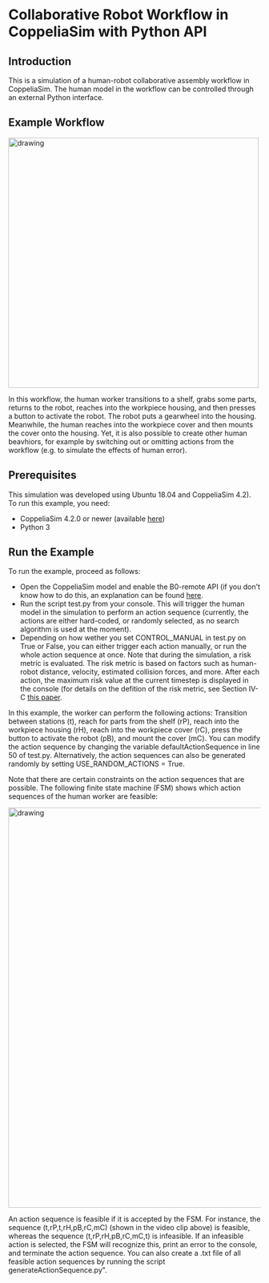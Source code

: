 # Collaborative Robot Workflow in CoppeliaSim with Python API
## Introduction
This is a simulation of a human-robot collaborative assembly workflow in CoppeliaSim. The human model in the workflow can be controlled through an external Python interface.

## Example Workflow

<img src="https://user-images.githubusercontent.com/56551323/139922675-bec8337b-556d-4d55-a843-07871c5d8177.gif" alt="drawing" width="500"/>

In this workflow, the human worker transitions to a shelf, grabs some parts, returns to the robot, reaches into the workpiece housing, and then presses a button to activate the robot. The robot puts a gearwheel into the housing. Meanwhile, the human reaches into the workpiece cover and then mounts the cover onto the housing. Yet, it is also possible to create other human beavhiors, for example by switching out or omitting actions from the workflow (e.g. to simulate the effects of human error).

## Prerequisites
This simulation was developed using Ubuntu 18.04 and CoppeliaSim 4.2). To run this example, you need:
- CoppeliaSim 4.2.0 or newer (available [here](https://www.coppeliarobotics.com/downloads))
- Python 3 

## Run the Example
To run the example, proceed as follows:
- Open the CoppeliaSim model and enable the B0-remote API (if you don't know how to do this, an explanation can be found [here](https://www.coppeliarobotics.com/helpFiles/en/b0RemoteApiOverview.htm).
- Run the script test.py from your console. This will trigger the human model in the simulation to perform an action sequence (currently, the actions are either hard-coded, or randomly selected, as no search algorithm is used at the moment).
- Depending on how wether you set CONTROL_MANUAL in test.py on True or False, you can either trigger each action manually, or run the whole action sequence at once.
Note that during the simulation, a risk metric is evaluated. The risk metric is based on factors such as human-robot distance, velocity, estimated collision forces, and more. After each action, the maximum risk value at the current timestep is displayed in the console (for details on the defition of the risk metric, see Section IV-C [this paper](https://ieeexplore.ieee.org/document/9645356).

In this example, the worker can perform the following actions: Transition between stations (t), reach for parts from the shelf (rP), reach into the workpiece housing (rH), reach into the workpiece cover (rC), press the button to activate the robot (pB), and mount the cover (mC). You can modify the action sequence by changing the variable defaultActionSequence in line 50 of test.py. Alternatively, the action sequences can also be generated randomly by setting USE_RANDOM_ACTIONS = True.

Note that there are certain constraints on the action sequences that are possible. The following finite state machine (FSM) shows which action sequences of the human worker are feasible:

<img src="https://user-images.githubusercontent.com/56551323/139909669-5295cd09-7c8b-432c-a03f-5b898078db2e.png" alt="drawing" width="800"/>

An action sequence is feasible if it is accepted by the FSM. For instance, the sequence (t,rP,t,rH,pB,rC,mC) (shown in the video clip above) is feasible, whereas the sequence (t,rP,rH,pB,rC,mC,t) is infeasible. If an infeasible action is selected, the FSM will recognize this, print an error to the console, and terminate the action sequence.
You can also create a .txt file of all feasible action sequences by running the script generateActionSequence.py".

